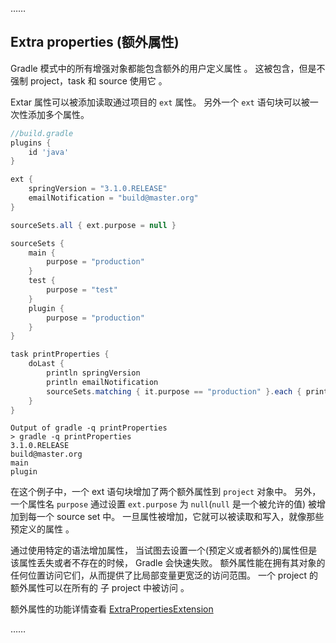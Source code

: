 ……







## Extra properties (额外属性)

Gradle 模式中的所有增强对象都能包含额外的用户定义属性 。
这被包含，但是不强制 project，task 和 source 使用它 。

Extar 属性可以被添加读取通过项目的 `ext` 属性。
另外一个 `ext` 语句块可以被一次性添加多个属性。

```Groovy
//build.gradle
plugins {
    id 'java'
}

ext {
    springVersion = "3.1.0.RELEASE"
    emailNotification = "build@master.org"
}

sourceSets.all { ext.purpose = null }

sourceSets {
    main {
        purpose = "production"
    }
    test {
        purpose = "test"
    }
    plugin {
        purpose = "production"
    }
}

task printProperties {
    doLast {
        println springVersion
        println emailNotification
        sourceSets.matching { it.purpose == "production" }.each { println it.name }
    }
}
```

```terminate
Output of gradle -q printProperties
> gradle -q printProperties
3.1.0.RELEASE
build@master.org
main
plugin
```

在这个例子中，一个 ext 语句块增加了两个额外属性到 `project` 对象中。
另外，一个属性名 `purpose` 通过设置 `ext.purpose` 为 `null`(`null` 是一个被允许的值) 被增加到每一个 source set 中。
一旦属性被增加，它就可以被读取和写入，就像那些预定义的属性 。

通过使用特定的语法增加属性， 当试图去设置一个(预定义或者额外的)属性但是该属性丢失或者不存在的时候， Gradle 会快速失败。
额外属性能在拥有其对象的任何位置访问它们，从而提供了比局部变量更宽泛的访问范围。
一个 project 的额外属性可以在所有的 子 project 中被访问 。

额外属性的功能详情查看 [ ExtraPropertiesExtension ](https://docs.gradle.org/current/dsl/org.gradle.api.plugins.ExtraPropertiesExtension.html)






……